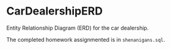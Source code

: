 # CarDealershipERD

Entity Relationship Diagram (ERD) for the car dealership.

The completed homework assignmented is in `shenanigans.sql`. 
